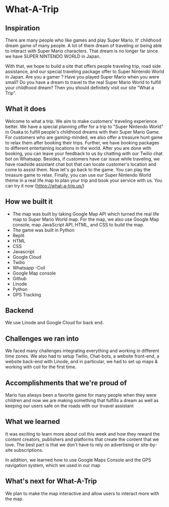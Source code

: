 # What-A-Trip

## Inspiration
There are many people who like games and play Super Mario. It' childhood dream game of many people. A lot of them dream of traveling or being able to interact with Super Mario characters. That dream is no longer far since we have SUPER NINTENDO WORLD in Japan. 

With that, we hope to build a site that offers people traveling trip, road side assistance,  and our special traveling package offer to Super Nintendo World in Japan. Are you a gamer ? Have you played Super Mario when you were small? Do you have a dream to travel to the real Super Mario World to fulfill your childhood dream? Then you should definitely visit our site "What a Trip". 

## What it does
Welcome to what a trip. We aim to make customers' traveling experience better. We have a special planning offer for a trip to "Super Nintendo World" in Osaka to fulfill people's childhood dreams with their Super Mario Game. For customers who are gaming-minded, we also offer a treasure hunt game to relax them after booking their trips. Further, we have booking packages to different entertaining locations in the world. After you are done with booking, you can leave your feedback to us by chatting with our Twilio chat bot on Whatsapp. Besides, if customers have car issue while traveling, we have roadside assistant chat bot that can locate customer's location and come to assist them. Now let's go back to the game. You can play the treasure game to relax. Finally, you can use our Super Nintendo World theme in a real life map to plan your trip and book your service with us.  You can try it now (https://what-a-trip.us/)

## How we built it
- The map was built by taking Google Map API which turned the real life map to Super Mario World map. For the map, we also use Google Map console, map JavaScript API, HTML, and CSS to build the map. 
- The game was built in Python
- Replit
- HTML
- CSS
- Javascript
- Google Cloud
- Twilio
- Whatsapp
-Coil
- Google Map console
- Github
- Linode
- Python
- GPS Tracking

## Backend
We use Linode and Google Cloud for back end. 


## Challenges we ran into
We faced many challenges integrating everything and working in different time zones. We also had to setup Twilio, Chat-bots, a website front-end, a website back-end with Linode, and in particular, we had to set up maps & working with coil for the first time. 

## Accomplishments that we're proud of
Mario has always been a favorite game for many people when they were children and now we are making something that fulfills a dream as well as keeping our users safe on the roads with our trvavel assistant 

## What we learned
It was exciting to learn more about coil this week and how they reward the content creators, publishers and platforms that create the content that we love. The best part is that we don't have to rely on advertising or site-by-site subscriptions.

In addition, we learned how to use Google Maps Console  and the GPS navigation system, which we used in our map

## What's next for What-A-Trip
We plan to make the map interactive and allow users to interact more with the map.
